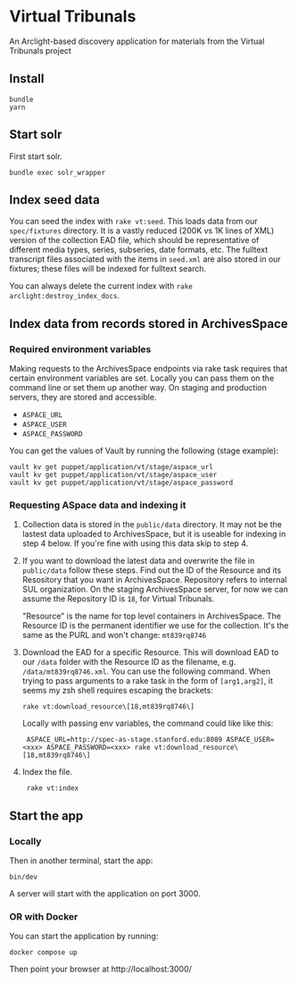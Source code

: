 # Virtual Tribunals

An Arclight-based discovery application for materials from the Virtual Tribunals project

## Install
```
bundle
yarn
```


## Start solr
First start solr.
```shell
bundle exec solr_wrapper
```
## Index seed data
You can seed the index with `rake vt:seed`. This loads data from our `spec/fixtures` directory. It is a vastly reduced (200K vs 1K lines of XML) version of the collection EAD file, which should be representative of different media types, series, subseries, date formats, etc. The fulltext transcript files associated with the items in `seed.xml` are also stored in our fixtures; these files will be indexed for fulltext search.

You can always delete the current index with `rake arclight:destroy_index_docs`.

## Index data from records stored in ArchivesSpace

### Required environment variables
Making requests to the ArchivesSpace endpoints via rake task requires that certain environment variables are set. Locally you can pass them on the command line or set them up another way. On staging and production servers, they are stored and accessible.
- `ASPACE_URL`
- `ASPACE_USER`
- `ASPACE_PASSWORD`

You can get the values of Vault by running the following (stage example):
```shell
vault kv get puppet/application/vt/stage/aspace_url
vault kv get puppet/application/vt/stage/aspace_user
vault kv get puppet/application/vt/stage/aspace_password
```

### Requesting ASpace data and indexing it
1. Collection data is stored in the `public/data` directory. It may not be the lastest data uploaded to ArchivesSpace, but it is useable for indexing in step 4 below. If you're fine with using this data skip to step 4. 

2. If you want to download the latest data and overwrite the file in `public/data` follow these steps. Find out the ID of the Resource and its Resository that you want in ArchivesSpace. Repository refers to internal SUL organization. On the staging ArchivesSpace server, for now we can assume the Repository ID is `18`, for Virtual Tribunals.

    "Resource" is the name for top level containers in ArchivesSpace. The Resource ID is the permanent identifier we use for the collection. It's the same as the PURL and won't change: `mt839rq8746`

3. Download the EAD for a specific Resource. This will download EAD to our `/data` folder with the Resource ID as the filename, e.g. `/data/mt839rq8746.xml`. You can use the following command. When trying to pass arguments to a rake task in the form of `[arg1,arg2]`, it seems my zsh shell requires escaping the brackets:
    ```shell
    rake vt:download_resource\[18,mt839rq8746\]           
    ```

    Locally with passing env variables, the command could like like this:
    ```shell
     ASPACE_URL=http://spec-as-stage.stanford.edu:8089 ASPACE_USER=<xxx> ASPACE_PASSWORD=<xxx> rake vt:download_resource\[18,mt839rq8746\]  
     ```
4. Index the file.
    ```shell
     rake vt:index 
    ```
## Start the app

### Locally
Then in another terminal, start the app:
```shell
bin/dev
```
A server will start with the application on port 3000.

### OR with Docker
You can start the application by running:
```
docker compose up
```
Then point your browser at http://localhost:3000/
